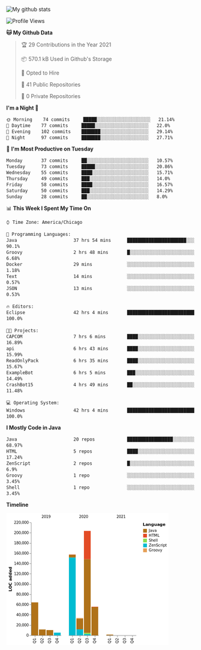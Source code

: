 ![My github stats](https://github-readme-stats.vercel.app/api?username=romvoid95&theme=gruvbox&include_all_commits=true&show_icons=true")

<!--START_SECTION:waka-->
![Profile Views](http://img.shields.io/badge/Profile%20Views-1-blue)

**🐱 My Github Data** 

> 🏆 29 Contributions in the Year 2021
 > 
> 📦 570.1 kB Used in Github's Storage 
 > 
> 💼 Opted to Hire
 > 
> 📜 41 Public Repositories 
 > 
> 🔑 0 Private Repositories  
 > 
**I'm a Night 🦉** 

```text
🌞 Morning    74 commits     █████░░░░░░░░░░░░░░░░░░░░   21.14% 
🌆 Daytime    77 commits     █████░░░░░░░░░░░░░░░░░░░░   22.0% 
🌃 Evening    102 commits    ███████░░░░░░░░░░░░░░░░░░   29.14% 
🌙 Night      97 commits     ███████░░░░░░░░░░░░░░░░░░   27.71%

```
📅 **I'm Most Productive on Tuesday** 

```text
Monday       37 commits     ██░░░░░░░░░░░░░░░░░░░░░░░   10.57% 
Tuesday      73 commits     █████░░░░░░░░░░░░░░░░░░░░   20.86% 
Wednesday    55 commits     ████░░░░░░░░░░░░░░░░░░░░░   15.71% 
Thursday     49 commits     ███░░░░░░░░░░░░░░░░░░░░░░   14.0% 
Friday       58 commits     ████░░░░░░░░░░░░░░░░░░░░░   16.57% 
Saturday     50 commits     ███░░░░░░░░░░░░░░░░░░░░░░   14.29% 
Sunday       28 commits     ██░░░░░░░░░░░░░░░░░░░░░░░   8.0%

```


📊 **This Week I Spent My Time On** 

```text
⌚︎ Time Zone: America/Chicago

💬 Programming Languages: 
Java                     37 hrs 54 mins      ██████████████████████░░░   90.1% 
Groovy                   2 hrs 48 mins       █░░░░░░░░░░░░░░░░░░░░░░░░   6.68% 
Docker                   29 mins             ░░░░░░░░░░░░░░░░░░░░░░░░░   1.18% 
Text                     14 mins             ░░░░░░░░░░░░░░░░░░░░░░░░░   0.57% 
JSON                     13 mins             ░░░░░░░░░░░░░░░░░░░░░░░░░   0.53%

🔥 Editors: 
Eclipse                  42 hrs 4 mins       █████████████████████████   100.0%

🐱‍💻 Projects: 
CAPCOM                   7 hrs 6 mins        ████░░░░░░░░░░░░░░░░░░░░░   16.89% 
api                      6 hrs 43 mins       ████░░░░░░░░░░░░░░░░░░░░░   15.99% 
ReadOnlyPack             6 hrs 35 mins       ████░░░░░░░░░░░░░░░░░░░░░   15.67% 
ExampleBot               6 hrs 5 mins        ███░░░░░░░░░░░░░░░░░░░░░░   14.49% 
CrashBot15               4 hrs 49 mins       ██░░░░░░░░░░░░░░░░░░░░░░░   11.48%

💻 Operating System: 
Windows                  42 hrs 4 mins       █████████████████████████   100.0%

```

**I Mostly Code in Java** 

```text
Java                     20 repos            █████████████████░░░░░░░░   68.97% 
HTML                     5 repos             ████░░░░░░░░░░░░░░░░░░░░░   17.24% 
ZenScript                2 repos             █░░░░░░░░░░░░░░░░░░░░░░░░   6.9% 
Groovy                   1 repo              ░░░░░░░░░░░░░░░░░░░░░░░░░   3.45% 
Shell                    1 repo              ░░░░░░░░░░░░░░░░░░░░░░░░░   3.45%

```


**Timeline**

![Chart not found](https://raw.githubusercontent.com/ROMVoid95/ROMVoid95/master/charts/bar_graph.png) 


<!--END_SECTION:waka-->
